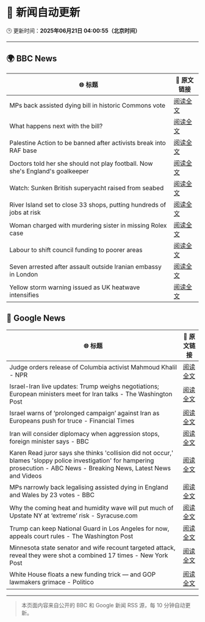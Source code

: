 # 🧠 新闻自动更新

🕒 更新时间：**2025年06月21日 04:00:55（北京时间）**

---

## 🌍 BBC News

| 🌐 标题 | 🔗 原文链接 |
|--------|-------------|
| MPs back assisted dying bill in historic Commons vote | [阅读全文](https://www.bbc.com/news/articles/cgeqj1egxvyo) |
| What happens next with the bill? | [阅读全文](https://www.bbc.com/news/articles/c8rpdxz11d8o) |
| Palestine Action to be banned after activists break into RAF base | [阅读全文](https://www.bbc.com/news/articles/cn81g4e0nlyo) |
| Doctors told her she should not play football. Now she's England's goalkeeper | [阅读全文](https://www.bbc.com/sport/football/articles/c8073xpxld1o) |
| Watch: Sunken British superyacht raised from seabed | [阅读全文](https://www.bbc.com/news/videos/c74zl9eleezo) |
| River Island set to close 33 shops, putting hundreds of jobs at risk | [阅读全文](https://www.bbc.com/news/articles/cr4wlw0w31ko) |
| Woman charged with murdering sister in missing Rolex case | [阅读全文](https://www.bbc.com/news/articles/cy5wl3ddek7o) |
| Labour to shift council funding to poorer areas | [阅读全文](https://www.bbc.com/news/articles/cgq7yvy1ke9o) |
| Seven arrested after assault outside Iranian embassy in London | [阅读全文](https://www.bbc.com/news/articles/c5y2r27jn24o) |
| Yellow storm warning issued as UK heatwave intensifies | [阅读全文](https://www.bbc.com/news/articles/cg5z78nyglpo) |

## 📰 Google News

| 🌐 标题 | 🔗 原文链接 |
|--------|-------------|
| Judge orders release of Columbia activist Mahmoud Khalil - NPR | [阅读全文](https://news.google.com/rss/articles/CBMiowFBVV95cUxNREJYNWFkazhuMkZIbXlpeVRaMHB6VE9sRndrYzBUelc1T1p1TThBRXBpaXB2Nmd3X2JoLWxzbmI4NjZNZUNhUF9CREVpMGtuY3RPbkowSExxM3o5SWthTkRyV3FfX2s0Q2lSVzA1cFBpUzZaTlpFTmszaWg1Z0pNckJLZEVKYmpiaWl0MnVERnJCWXNJRVp5RlhhNHNHWFA3T2VN?oc=5) |
| Israel-Iran live updates: Trump weighs negotiations; European ministers meet for Iran talks - The Washington Post | [阅读全文](https://news.google.com/rss/articles/CBMiigFBVV95cUxPRFpvdklWbWo5cHg3MnJyal9OSFBpcGN1a01HUmdtaGN1Uk1GdjhNWjQ0VUloUVl2Y0dJVXpiNWZBbHVRUVdKNVZKQzZ0Yl9mVnRWeFZzc1U3aHptOTAwd3VRZHRWS2ZlVVJpc2ZRbGpTUjNPR3JaUGs0OXAzUllRbVFoUXBrMWdKa2c?oc=5) |
| Israel warns of ‘prolonged campaign’ against Iran as Europeans push for truce - Financial Times | [阅读全文](https://news.google.com/rss/articles/CBMicEFVX3lxTFB6bkFlTTF6SXJkWnRFazFZZ1NFWnVUZmRFank5SUEwSlRrS2JMSFVCbGhscUZlTVVXaXdlR01SRUh5cXhRYTFDQVBXOFlQbnIwemp5RkprWDRya2FBbDU0cUl0WkM2VWZmX3kzQjA5NjU?oc=5) |
| Iran will consider diplomacy when aggression stops, foreign minister says - BBC | [阅读全文](https://news.google.com/rss/articles/CBMiVEFVX3lxTE1kY3NqMXAxa29NdlNLQzJkczAwV2M5Y0k3YWIzQWRjZk1JTnplXzhsVmQ4VS1WUnRNbzBHNGZiVnlZY19vRHlEc2Z6cWdIRDlYanVFYQ?oc=5) |
| Karen Read juror says she thinks 'collision did not occur,' blames 'sloppy police investigation' for hampering prosecution - ABC News - Breaking News, Latest News and Videos | [阅读全文](https://news.google.com/rss/articles/CBMinwFBVV95cUxONWszN3J0RFZQYmI1RjZaVnFjLTh0VlNnM2N5UGluMXR2RThsRFdBQThZX0Y1YUF0cVhuR1dkdHRrNkYwZlJrTEphRE11Y3p4OU5aSWFGVnVkaUltNThzMVNQWnZoanBPd3RCX24xclNlYXFlQ29aUm5ia2ktUTg5TFJSMmpWSGpPOWZEX0o0VFZEdlMtcjVuckFXOTEyWDTSAaQBQVVfeXFMTXRkQWhVQUFlNEtGc2h4QUp3MmpXTnlBbmZEaDZLaTNjcG1VaHFHTWstYVBGQkJicVlaQWFvZExtVmxPSWNZZTF4aTFqRTF1VkxSR3dJY3R3NlZfTmFUY29HckhSNW9IaDBjVWtRbklvX1h3VGFNbW9VTEliTFlKd0l2U1hTb3JmMnM0ME1mTWhVS1hwdjlXVDJ3aExRdFdBWXBuMXY?oc=5) |
| MPs narrowly back legalising assisted dying in England and Wales by 23 votes - BBC | [阅读全文](https://news.google.com/rss/articles/CBMiVEFVX3lxTE10Q3ZZUFJhSHNxR0t4cjFBTzhhVWZUSDhhWEV1YVNsNGpCdjVvUThsNmdRd3EzMW5CUko0V2NQQ0ZzTmRITkx2VC03MlQwYnRZQ3FXbg?oc=5) |
| Why the coming heat and humidity wave will put much of Upstate NY at ‘extreme’ risk - Syracuse.com | [阅读全文](https://news.google.com/rss/articles/CBMixgFBVV95cUxQRHJuQW5xNnVkeVNDMWFuMU9XWDdxN3NHRThQczEteE56V2NPTXR0Y1RIVEp5NUZybXREUlplTFd5QUtSMEw0dGZ3V2Q2ZGtQY1hQVDgyQkxDUW5kdGVwT3RCbjVxT2FpM3owMTNNQjZoYmtibkc1OE5wYW55aUNBY2E3YVIydE9vUHozYl9ZVlJFRGNfdnE3b0puc1Vkb29XeHM3M2pma0VZZlNYeHR4RXN5cjAyQmhxZGtmWElKek55dVhhdGc?oc=5) |
| Trump can keep National Guard in Los Angeles for now, appeals court rules - The Washington Post | [阅读全文](https://news.google.com/rss/articles/CBMikAFBVV95cUxQR0JDaGFhWE5hUUlNTHh0UzBKYlFmMEtJMXhfX2F1UFo3Wloxc1Z0cUZXZGJhVlBpQmdtbGE2bDl3WXg2RDF0M2tRMTNwYkNlOHBVd2l2aFFJcXhXUWFrU3BoWG9hOEtpb3lTZ3JZdjZJVWZoaWhGUmFodUJmejdvN1dWSWpFUlI1bGZuaTRjTGg?oc=5) |
| Minnesota state senator and wife recount targeted attack, reveal they were shot a combined 17 times - New York Post | [阅读全文](https://news.google.com/rss/articles/CBMivwFBVV95cUxNNlNOVEc2TUVnSFFqdmdka0hnQnBWQWRvZVUzeEJvYkNIcWhNTjBTQjBwak1TdWNIcTJJRE1sMWtYZWZIQ1hqNHBUanRzbUROblAwX2VKVFpSY1ZmdXdpeHlYVEF6Wi04TGY4V1NHY0dNQnR4SlBwZEd3ckQ0cThKTEx0LVVuQkhQQnVUSENJOVE4dmlqUHVxTHRnVWxLVnRPWmxFUXNkSG5NQWNpV1F0LUNaM3JKVV9oa2xYVy00NA?oc=5) |
| White House floats a new funding trick — and GOP lawmakers grimace - Politico | [阅读全文](https://news.google.com/rss/articles/CBMimgFBVV95cUxNSHYtN2x5R3VwbXhFQlF4cmhzcUhSeHNHNjNQRzByX0IyX215UlRkVzNmYllVQ09kYUtZeW9SaFA0aUFMVHRBall3NUM4MWdBVnRpSXd6bHdEaWhFejdNbFllNDN3QjhFaF93LU5ITWxlMUlRWFE3am8xU3dGUFZWaExxR19PRjRiZG9VNlNCMVRUSUZUbUluWWNB?oc=5) |

---
> 本页面内容来自公开的 BBC 和 Google 新闻 RSS 源，每 10 分钟自动更新。